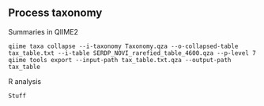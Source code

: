 ## Process taxonomy

Summaries in QIIME2
```
qiime taxa collapse --i-taxonomy Taxonomy.qza --o-collapsed-table tax_table.txt --i-table SERDP_NOVI_rarefied_table_4600.qza --p-level 7
qiime tools export --input-path tax_table.txt.qza --output-path tax_table
```

R analysis
```
Stuff
```
